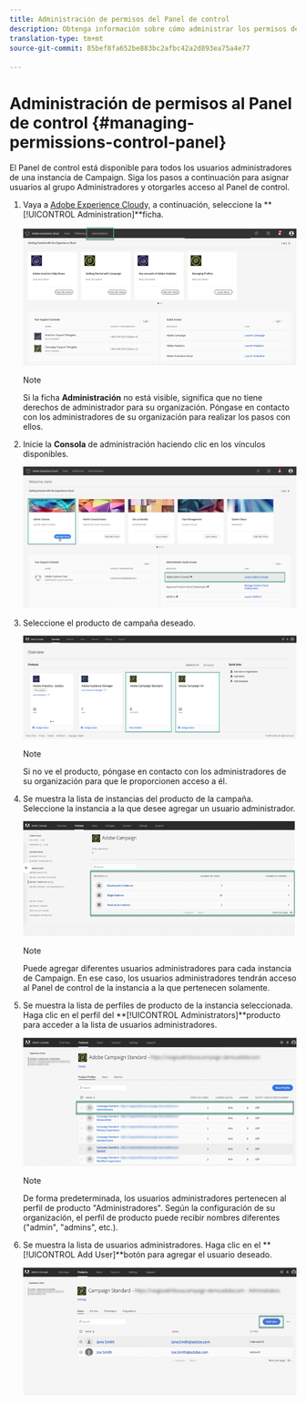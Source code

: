 ```yaml
---
title: Administración de permisos del Panel de control
description: Obtenga información sobre cómo administrar los permisos del Panel de control
translation-type: tm+mt
source-git-commit: 85bef8fa652be883bc2afbc42a2d893ea75a4e77

---
```



# Administración de permisos al Panel de control {#managing-permissions-control-panel}

El Panel de control está disponible para todos los usuarios administradores de una instancia de Campaign. Siga los pasos a continuación para asignar usuarios al grupo Administradores y otorgarles acceso al Panel de control.

1. Vaya a [Adobe Experience Cloud](https://amc.experiencecloud.adobe.com/exc-content/login.html)y, a continuación, seleccione la **[!UICONTROL Administration]**ficha.

   ![](assets/do-not-localize/control_panel_add_user1.png)

   >[!NOTE]
   >
   >Si la ficha <b>Administración</b> no está visible, significa que no tiene derechos de administrador para su organización. Póngase en contacto con los administradores de su organización para realizar los pasos con ellos.

1. Inicie la **Consola** de administración haciendo clic en los vínculos disponibles.

   ![](assets/do-not-localize/control_panel_admin1.png)

1. Seleccione el producto de campaña deseado.

   ![](assets/do-not-localize/control_panel_add_user3.png)

   >[!NOTE]
   >
   >Si no ve el producto, póngase en contacto con los administradores de su organización para que le proporcionen acceso a él.

1. Se muestra la lista de instancias del producto de la campaña. Seleccione la instancia a la que desee agregar un usuario administrador.

   ![](assets/do-not-localize/control_panel_add_user4.png)

   >[!NOTE]
   >
   >Puede agregar diferentes usuarios administradores para cada instancia de Campaign. En ese caso, los usuarios administradores tendrán acceso al Panel de control de la instancia a la que pertenecen solamente.

1. Se muestra la lista de perfiles de producto de la instancia seleccionada. Haga clic en el perfil del **[!UICONTROL Administrators]**producto para acceder a la lista de usuarios administradores.

   ![](assets/do-not-localize/control_panel_add_user_5.png)

   >[!NOTE]
   >
   >De forma predeterminada, los usuarios administradores pertenecen al perfil de producto &quot;Administradores&quot;. Según la configuración de su organización, el perfil de producto puede recibir nombres diferentes (&quot;admin&quot;, &quot;admins&quot;, etc.).

1. Se muestra la lista de usuarios administradores. Haga clic en el **[!UICONTROL Add User]**botón para agregar el usuario deseado.

   ![](assets/do-not-localize/control_panel_add_user_6.png)
